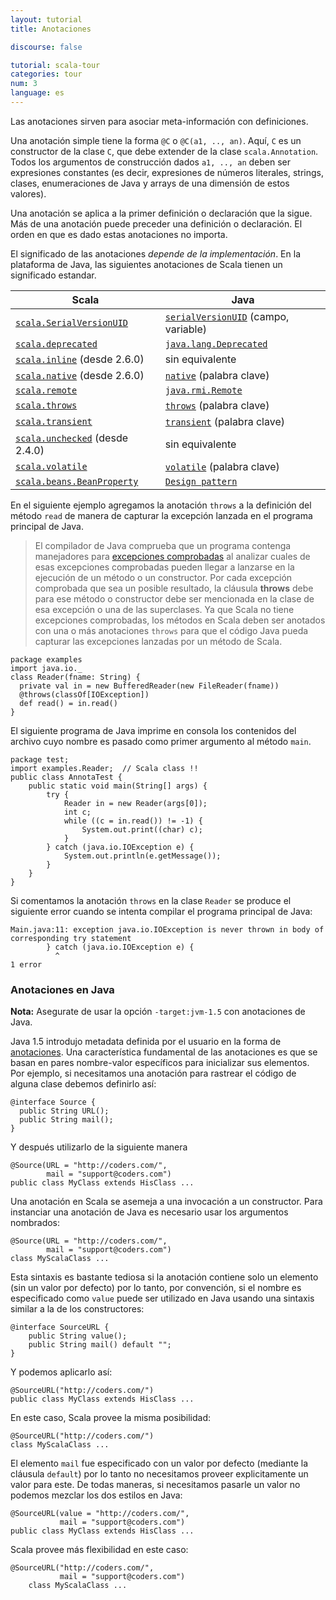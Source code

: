 ```yaml
---
layout: tutorial
title: Anotaciones

discourse: false

tutorial: scala-tour
categories: tour
num: 3
language: es
---
```


Las anotaciones sirven para asociar meta-información con definiciones.

Una anotación simple tiene la forma `@C` o `@C(a1, .., an)`. Aquí, `C` es un constructor de la clase `C`, que debe extender de la clase `scala.Annotation`. Todos los argumentos de construcción dados `a1, .., an` deben ser expresiones constantes (es decir, expresiones de números literales, strings, clases, enumeraciones de Java y arrays de una dimensión de estos valores).

Una anotación se aplica a la primer definición o declaración que la sigue. Más de una anotación puede preceder una definición o declaración. El orden en que es dado estas anotaciones no importa.

El significado de las anotaciones _depende de la implementación_. En la plataforma de Java, las siguientes anotaciones de Scala tienen un significado estandar.

|           Scala           |           Java           |
|           ------          |          ------          |
|  [`scala.SerialVersionUID`](https://www.scala-lang.org/api/current/scala/SerialVersionUID.html)   |  [`serialVersionUID`](http://java.sun.com/j2se/1.5.0/docs/api/java/io/Serializable.html#navbar_bottom) (campo, variable)  |
|  [`scala.deprecated`](https://www.scala-lang.org/api/current/scala/deprecated.html)   |  [`java.lang.Deprecated`](http://java.sun.com/j2se/1.5.0/docs/api/java/lang/Deprecated.html) |
|  [`scala.inline`](https://www.scala-lang.org/api/current/scala/inline.html) (desde 2.6.0)  |  sin equivalente |
|  [`scala.native`](https://www.scala-lang.org/api/current/scala/native.html) (desde 2.6.0)  |  [`native`](http://java.sun.com/docs/books/tutorial/java/nutsandbolts/_keywords.html) (palabra clave) |
|  [`scala.remote`](https://www.scala-lang.org/api/current/scala/remote.html) |  [`java.rmi.Remote`](http://java.sun.com/j2se/1.5.0/docs/api/java/rmi/Remote.html) |
|  [`scala.throws`](https://www.scala-lang.org/api/current/scala/throws.html) |  [`throws`](http://java.sun.com/docs/books/tutorial/java/nutsandbolts/_keywords.html) (palabra clave) |
|  [`scala.transient`](https://www.scala-lang.org/api/current/scala/transient.html) |  [`transient`](http://java.sun.com/docs/books/tutorial/java/nutsandbolts/_keywords.html) (palabra clave) |
|  [`scala.unchecked`](https://www.scala-lang.org/api/current/scala/unchecked.html) (desde 2.4.0) |  sin equivalente |
|  [`scala.volatile`](https://www.scala-lang.org/api/current/scala/volatile.html) |  [`volatile`](http://java.sun.com/docs/books/tutorial/java/nutsandbolts/_keywords.html) (palabra clave) |
|  [`scala.beans.BeanProperty`](https://www.scala-lang.org/api/current/scala/beans/BeanProperty.html) |  [`Design pattern`](http://docs.oracle.com/javase/tutorial/javabeans/writing/properties.html) |

En el siguiente ejemplo agregamos la anotación `throws` a la definición del método `read` de manera de capturar la excepción lanzada en el programa principal de Java.

> El compilador de Java comprueba que un programa contenga manejadores para [excepciones comprobadas](http://docs.oracle.com/javase/specs/jls/se5.0/html/exceptions.html) al analizar cuales de esas excepciones comprobadas pueden llegar a lanzarse en la ejecución de un método o un constructor. Por cada excepción comprobada que sea un posible resultado, la cláusula **throws** debe para ese método o constructor debe ser mencionada en la clase de esa excepción o una de las superclases.
> Ya que Scala no tiene excepciones comprobadas, los métodos en Scala deben ser anotados con una o más anotaciones `throws` para que el código Java pueda capturar las excepciones lanzadas por un método de Scala.

    package examples
    import java.io._
    class Reader(fname: String) {
      private val in = new BufferedReader(new FileReader(fname))
      @throws(classOf[IOException])
      def read() = in.read()
    }

El siguiente programa de Java imprime en consola los contenidos del archivo cuyo nombre es pasado como primer argumento al método `main`.

    package test;
    import examples.Reader;  // Scala class !!
    public class AnnotaTest {
        public static void main(String[] args) {
            try {
                Reader in = new Reader(args[0]);
                int c;
                while ((c = in.read()) != -1) {
                    System.out.print((char) c);
                }
            } catch (java.io.IOException e) {
                System.out.println(e.getMessage());
            }
        }
    }

Si comentamos la anotación `throws` en la clase `Reader` se produce el siguiente error cuando se intenta compilar el programa principal de Java:

    Main.java:11: exception java.io.IOException is never thrown in body of
    corresponding try statement
            } catch (java.io.IOException e) {
              ^
    1 error

### Anotaciones en Java ###

**Nota:** Asegurate de usar la opción `-target:jvm-1.5` con anotaciones de Java.

Java 1.5 introdujo metadata definida por el usuario en la forma de [anotaciones](http://java.sun.com/j2se/1.5.0/docs/guide/language/annotations.html). Una característica fundamental de las anotaciones es que se basan en pares nombre-valor específicos para inicializar sus elementos. Por ejemplo, si necesitamos una anotación para rastrear el código de alguna clase debemos definirlo así:

    @interface Source {
      public String URL();
      public String mail();
    }

Y después utilizarlo de la siguiente manera

    @Source(URL = "http://coders.com/",
            mail = "support@coders.com")
    public class MyClass extends HisClass ...

Una anotación en Scala se asemeja a una invocación a un constructor. Para instanciar una anotación de Java es necesario usar los argumentos nombrados:

    @Source(URL = "http://coders.com/",
            mail = "support@coders.com")
    class MyScalaClass ...

Esta sintaxis es bastante tediosa si la anotación contiene solo un elemento (sin un valor por defecto) por lo tanto, por convención, si el nombre es especificado como `value` puede ser utilizado en Java usando una sintaxis similar a la de los constructores:

    @interface SourceURL {
        public String value();
        public String mail() default "";
    }

Y podemos aplicarlo así:

    @SourceURL("http://coders.com/")
    public class MyClass extends HisClass ...

En este caso, Scala provee la misma posibilidad:

    @SourceURL("http://coders.com/")
    class MyScalaClass ...

El elemento `mail` fue especificado con un valor por defecto (mediante la cláusula `default`) por lo tanto no necesitamos proveer explicitamente un valor para este. De todas maneras, si necesitamos pasarle un valor no podemos mezclar los dos estilos en Java:

    @SourceURL(value = "http://coders.com/",
               mail = "support@coders.com")
    public class MyClass extends HisClass ...

Scala provee más flexibilidad en este caso:

    @SourceURL("http://coders.com/",
               mail = "support@coders.com")
        class MyScalaClass ...
